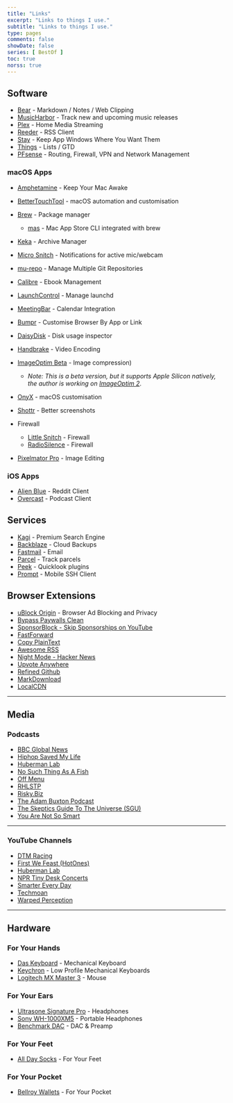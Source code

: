 ```yaml
---
title: "Links"
excerpt: "Links to things I use."
subtitle: "Links to things I use."
type: pages
comments: false
showDate: false
series: [ BestOf ]
toc: true
norss: true
---
```


## Software

- [Bear](https://bear.app) - Markdown / Notes / Web Clipping
- [MusicHarbor](https://apps.apple.com/au/app/musicharbor-track-new-music/id1440405750) - Track new and upcoming music releases
- [Plex](https://plex.tv) - Home Media Streaming
- [Reeder](http://reederapp.com) - RSS Client
- [Stay](https://cordlessdog.com/stay/) - Keep App Windows Where You Want Them
- [Things](https://culturedcode.com/things/) - Lists / GTD
- [PFsense](https://www.pfsense.org) - Routing, Firewall, VPN and Network Management

### macOS Apps

- [Amphetamine](https://apps.apple.com/us/app/amphetamine/id937984704?mt=12) - Keep Your Mac Awake
- [BetterTouchTool](https://folivora.ai/) - macOS automation and customisation
- [Brew](https://brew.sh/) - Package manager
  - [mas](https://github.com/mas-cli/mas) - Mac App Store CLI integrated with brew
- [Keka](https://www.keka.io/) - Archive Manager
- [Micro Snitch](https://obdev.at/products/microsnitch/index.html) - Notifications for active mic/webcam
- [mu-repo](https://fabioz.github.io/mu-repo/) - Manage Multiple Git Repositories
- [Calibre](http://calibre-ebook.com) - Ebook Management
- [LaunchControl](https://www.soma-zone.com/LaunchControl/) - Manage launchd

- [MeetingBar](https://apps.apple.com/au/app/meetingbar/id1532419400?mt=12) - Calendar Integration
- [Bumpr](https://www.getbumpr.com) - Customise Browser By App or Link
- [DaisyDisk](https://daisydiskapp.com/) - Disk usage inspector
- [Handbrake](https://handbrake.fr) - Video Encoding
- [ImageOptim Beta](https://imageoptim.com/ImageOptim1.9.0.tar.xz) - Image compression)
  - *Note: This is a beta version, but it supports Apple Silicon natively, the author is working on [ImageOptim 2](https://github.com/ImageOptim/ImageOptim/issues/354)*.
- [OnyX](https://titanium-software.fr/en/onyx.html) - macOS customisation
- [Shottr](https://shottr.cc/) - Better screenshots
- Firewall
  - [Little Snitch](https://www.obdev.at/products/littlesnitch/index.html) - Firewall
  - [RadioSilence](https://radiosilenceapp.com) - Firewall
- [Pixelmator Pro](https://www.pixelmator.com/pro/) - Image Editing

### iOS Apps

- [Alien Blue](http://www.reddit.com/r/alienblue) - Reddit Client
- [Overcast](https://overcast.fm) - Podcast Client

## Services

- [Kagi](https://kagi.com) - Premium Search Engine
- [Backblaze](https://www.backblaze.com) - Cloud Backups
- [Fastmail](https://www.fastmail.com) - Email
- [Parcel](https://apps.apple.com/au/app/parcel/id375589283) - Track parcels
- [Peek](https://apps.apple.com/au/app/peek-a-quick-look-extension/id1554235898?mt=12) - Quicklook plugins
- [Prompt](https://panic.com/prompt/) - Mobile SSH Client

## Browser Extensions

- [uBlock Origin](https://addons.mozilla.org/en-US/firefox/addon/ublock-origin/) - Browser Ad Blocking and Privacy
- [Bypass Paywalls Clean](https://addons.mozilla.org/en-GB/firefox/addon/bypass-paywalls-clean)
- [SponsorBlock - Skip Sponsorships on YouTube](https://addons.mozilla.org/en-GB/firefox/addon/sponsorblock)
- [FastForward](https://addons.mozilla.org/en-GB/firefox/addon/fastforwardteam/)
- [Copy PlainText](https://addons.mozilla.org/en-GB/firefox/addon/copy-plaintext)
- [Awesome RSS](https://addons.mozilla.org/en-GB/firefox/addon/awesome-rss)
- [Night Mode - Hacker News](https://addons.mozilla.org/en-GB/firefox/addon/night-mode-hacker-news)
- [Upvote Anywhere](https://addons.mozilla.org/en-GB/firefox/addon/upvote-anywhere/)
- [Refined Github](https://github.com/refined-github/refined-github)
- [MarkDownload](https://addons.mozilla.org/en-GB/firefox/addon/markdownload/)
- [LocalCDN](https://addons.mozilla.org/en-GB/firefox/addon/localcdn-fork-of-decentraleyes/)

----

## Media

### Podcasts

- [BBC Global News](https://www.bbc.co.uk/programmes/p02nq0gn/episodes/downloads)
- [Hiphop Saved My Life](https://podcasts.apple.com/au/podcast/hip-hop-saved-my-life-with-romesh-ranganathan/id982388481)
- [Huberman Lab](https://hubermanlab.com/category/podcast-episodes/)
- [No Such Thing As A Fish](https://www.nosuchthingasafish.com/)
- [Off Menu](https://www.offmenupodcast.co.uk)
- [RHLSTP](https://www.rhlstp.co.uk/)
- [Risky.Biz](https://risky.biz)
- [The Adam Buxton Podcast](https://www.adam-buxton.co.uk/podcasts)
- [The Skeptics Guide To The Universe (SGU)](https://www.theskepticsguide.org/)
- [You Are Not So Smart](https://youarenotsosmart.com/)

----

### YouTube Channels

- [DTM Racing](https://www.youtube.com/channel/UCwKq447rYMVI5dAQWMmFnfg)
- [First We Feast (HotOnes)](https://www.youtube.com/channel/UCPD_bxCRGpmmeQcbe2kpPaA)
- [Huberman Lab](https://www.youtube.com/c/AndrewHubermanLab/videos?view=0&sort=p&flow=grid)
- [NPR Tiny Desk Concerts](https://www.youtube.com/playlist?list=PL1B627337ED6F55F0)
- [Smarter Every Day](https://www.youtube.com/c/smartereveryday)
- [Techmoan](https://www.youtube.com/playlist?list=PLN2yCnHTG_6qxmv_pdBxWxCPsbA1Cl2RI)
- [Warped Perception](https://www.youtube.com/channel/UCFH4dWqQQOYkyJZUGT4q5pg)

----

## Hardware

### For Your Hands

- [Das Keyboard](http://daskeyboard.com) - Mechanical Keyboard
- [Keychron](https://www.keychron.com) - Low Profile Mechanical Keyboards
- [Logitech MX Master 3](https://www.logitech.com/en-au/products/mice/mx-master-3s.html) - Mouse

### For Your Ears

- [Ultrasone Signature Pro](https://www.ultrasone.com/en/products/headphones/signature-pro) - Headphones
- [Sony WH-1000XM5](https://www.sony.com.au/electronics/headband-headphones/wh-1000xm5) - Portable Headphones
- [Benchmark DAC](https://benchmarkmedia.com/collections/digital-to-analog-audio-converter) - DAC & Preamp

### For Your Feet

- [All Day Socks](http://alldaysocks.com) - For Your Feet

### For Your Pocket

- [Bellroy Wallets](http://bellroy.com) - For Your Pocket
